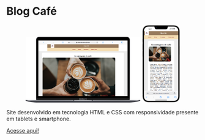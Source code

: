 # Blog Café

<div align=center>
    <img src="./assets/img/Macbook-Air-clebercabralsenai.github.io.png" width=300>
    <img src="./assets/img/iPhone-14-Plus-clebercabralsenai.github.io.png" width=100>
</div>

Site desenvolvido em tecnologia HTML e CSS com responsividade presente em tablets e smartphone.

[Acesse aqui!](https://clebercabralsenai.github.io/blogcafe/)
